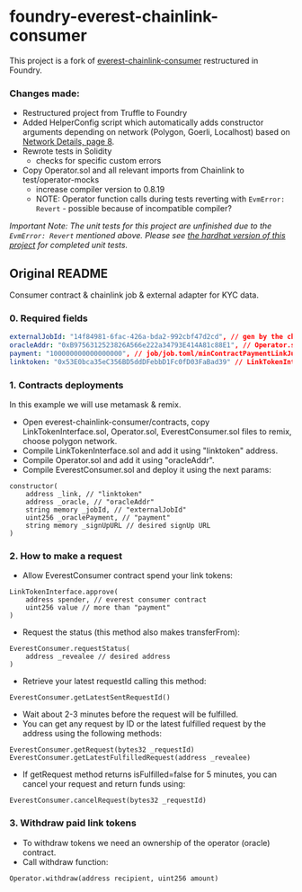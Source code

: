 # foundry-everest-chainlink-consumer

This project is a fork of [everest-chainlink-consumer](https://github.com/EverID/everest-chainlink-consumer) restructured in Foundry.

### Changes made:

- Restructured project from Truffle to Foundry
- Added HelperConfig script which automatically adds constructor arguments depending on network (Polygon, Goerli, Localhost) based on [Network Details, page 8](https://static-assets.everest.org/web/images/HowToSetupAndUseTheEverestChainlinkService.pdf).
- Rewrote tests in Solidity
  - checks for specific custom errors
- Copy Operator.sol and all relevant imports from Chainlink to test/operator-mocks
  - increase compiler version to 0.8.19
  - NOTE: Operator function calls during tests reverting with `EvmError: Revert` - possible because of incompatible compiler?

_Important Note: The unit tests for this project are unfinished due to the `EvmError: Revert` mentioned above. Please see [the hardhat version of this project](https://github.com/palmcivet7/hardhat-everest-chainlink-consumer) for completed unit tests._

## Original README

Consumer contract & chainlink job & external adapter for KYC data.

### 0. Required fields

```yaml
externalJobId: "14f84981-6fac-426a-bda2-992cbf47d2cd", // gen by the chainlink node
oracleAddr: "0xB9756312523826A566e222a34793E414A81c88E1", // Operator.sol
payment: "100000000000000000", // job/job.toml/minContractPaymentLinkJuels
linktoken: "0x53E0bca35eC356BD5ddDFebbD1Fc0fD03FaBad39" // LinkTokenInterface.sol
```

### 1. Contracts deployments

In this example we will use metamask & remix.

- Open everest-chainlink-consumer/contracts, copy LinkTokenInterface.sol, Operator.sol, EverestConsumer.sol files to remix, choose polygon network.
- Compile LinkTokenInterface.sol and add it using "linktoken" address.
- Compile Operator.sol and add it using "oracleAddr".
- Compile EverestConsumer.sol and deploy it using the next params:

```solidity
constructor(
    address _link, // "linktoken"
    address _oracle, // "oracleAddr"
    string memory _jobId, // "externalJobId"
    uint256 _oraclePayment, // "payment"
    string memory _signUpURL // desired signUp URL
)
```

### 2. How to make a request

- Allow EverestConsumer contract spend your link tokens:

```solidity
LinkTokenInterface.approve(
    address spender, // everest consumer contract
    uint256 value // more than "payment"
)
```

- Request the status (this method also makes transferFrom):

```solidity
EverestConsumer.requestStatus(
    address _revealee // desired address
)
```

- Retrieve your latest requestId calling this method:

```solidity
EverestConsumer.getLatestSentRequestId()
```

- Wait about 2-3 minutes before the request will be fulfilled.
- You can get any request by ID or the latest fulfilled request by the address using the following methods:

```solidity
EverestConsumer.getRequest(bytes32 _requestId)
EverestConsumer.getLatestFulfilledRequest(address _revealee)
```

- If getRequest method returns isFulfilled=false for 5 minutes, you can cancel your request and return funds using:

```solidity
EverestConsumer.cancelRequest(bytes32 _requestId)
```

### 3. Withdraw paid link tokens

- To withdraw tokens we need an ownership of the operator (oracle) contract.
- Call withdraw function:

```solidity
Operator.withdraw(address recipient, uint256 amount)
```
